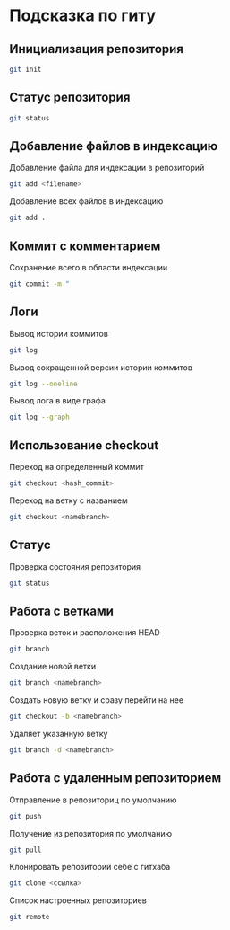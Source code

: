 # Подсказка по гиту

## Инициализация репозитория

```sh
git init
```

## Статус репозитория

```sh
git status
```

## Добавление файлов в индексацию
Добавление файла для индексации в репозиторий
```sh
git add <filename>
```
Добавление всех файлов в индексацию
```sh
git add .
```
## Коммит с комментарием
Сохранение всего в области индексации
```sh
git commit -m "
```
## Логи
Вывод истории коммитов
```sh
git log
```
Вывод сокращенной версии истории коммитов
```sh
git log --oneline
```
Вывод лога в виде графа
```sh
git log --graph
```
## Использование checkout
Переход на определенный коммит
```sh
git checkout <hash_commit>
```
Переход на ветку с названием
```sh
git checkout <namebranch>
```
## Статус
Проверка состояния репозитория
```sh
git status
```
## Работа с ветками
Проверка веток и расположения HEAD
```sh
git branch
```
Создание новой ветки
```sh
git branch <namebranch>
```
Создать новую ветку и сразу перейти на нее
```sh
git checkout -b <namebranch>
```
Удаляет указанную ветку
```sh
git branch -d <namebranch>
```

## Работа с удаленным репозиторием

Отправление в репозиториц по умолчанию
```sh
git push
```
Получение из репозитория по умолчанию
```sh
git pull
```
Клонировать репозиторий себе с гитхаба
```sh
git clone <ссылка>
```
Список настроенных репозиториев
```sh
git remote
```